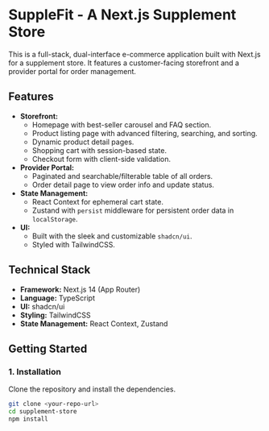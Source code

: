 # SuppleFit - A Next.js Supplement Store

This is a full-stack, dual-interface e-commerce application built with Next.js for a supplement store. It features a customer-facing storefront and a provider portal for order management.

## Features

-   **Storefront:**
    -   Homepage with best-seller carousel and FAQ section.
    -   Product listing page with advanced filtering, searching, and sorting.
    -   Dynamic product detail pages.
    -   Shopping cart with session-based state.
    -   Checkout form with client-side validation.
-   **Provider Portal:**
    -   Paginated and searchable/filterable table of all orders.
    -   Order detail page to view order info and update status.
-   **State Management:**
    -   React Context for ephemeral cart state.
    -   Zustand with `persist` middleware for persistent order data in `localStorage`.
-   **UI:**
    -   Built with the sleek and customizable `shadcn/ui`.
    -   Styled with TailwindCSS.

## Technical Stack

-   **Framework:** Next.js 14 (App Router)
-   **Language:** TypeScript
-   **UI:** shadcn/ui
-   **Styling:** TailwindCSS
-   **State Management:** React Context, Zustand

## Getting Started

### 1. Installation

Clone the repository and install the dependencies.

```bash
git clone <your-repo-url>
cd supplement-store
npm install